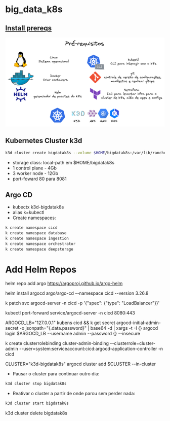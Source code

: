 # big_data_k8s

## [Install prereqs](prereq.md)
![prereq](imgs/prereq.png)

## Kubernetes Cluster k3d
```sh 
k3d cluster create bigdatak8s --volume $HOME/bigdatak8s:/var/lib/rancher/k3s/storage@all -s 1 --servers-memory 4Gb -a 3 --agents-memory 12Gb --api-port 6443 -p 8081:80@loadbalancer
```
  - storage class: local-path em $HOME/bigdatak8s
  - 1 control plane - 4Gb
  - 3 worker node - 12Gb
  - port-foward 80 para 8081

## Argo CD
- kubectx k3d-bigdatak8s
- alias k=kubectl
- Create namespaces:
```sh
k create namespace cicd
k create namespace database
k create namespace ingestion
k create namespace orchestrator
k create namespace deepstorage
```

# Add Helm Repos
helm repo add argo https://argoproj.github.io/argo-helm

helm install argocd argo/argo-cd --namespace cicd --version 3.26.8

k patch svc argocd-server -n cicd -p '{"spec": {"type": "LoadBalancer"}}'

kubectl port-forward service/argocd-server -n cicd 8080:443

ARGOCD_LB="127.0.0.1"
kubens cicd && k get secret argocd-initial-admin-secret -o jsonpath="{.data.password}" | base64 -d | xargs -t -I {} argocd login $ARGOCD_LB --username admin --password {} --insecure

k create clusterrolebinding cluster-admin-binding --clusterrole=cluster-admin --user=system:serviceaccount:cicd:argocd-application-controller -n cicd

CLUSTER="k3d-bigdatak8s"
argocd cluster add $CLUSTER --in-cluster



- Pausar o cluster para continuar outro dia:
```sh
k3d cluster stop bigdatak8s
```
- Reativar o cluster a partir de onde parou sem perder nada:
```sh
k3d cluster start bigdatak8s
```
k3d cluster delete bigdatak8s